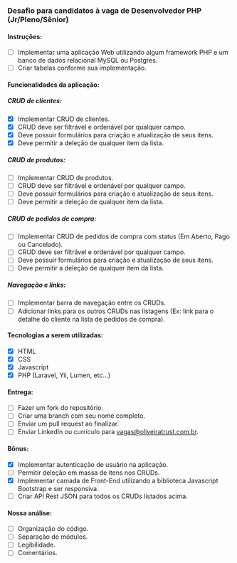 ### Desafio para candidatos à vaga de Desenvolvedor PHP (Jr/Pleno/Sênior)

#### Instruções:
- [ ] Implementar uma aplicação Web utilizando algum framework PHP e um banco de dados relacional MySQL ou Postgres.
- [ ] Criar tabelas conforme sua implementação.

#### Funcionalidades da aplicação:

##### CRUD de clientes:
- [x] Implementar CRUD de clientes.
- [x] CRUD deve ser filtrável e ordenável por qualquer campo.
- [x] Deve possuir formulários para criação e atualização de seus itens.
- [x] Deve permitir a deleção de qualquer item da lista.

##### CRUD de produtos:
- [ ] Implementar CRUD de produtos.
- [ ] CRUD deve ser filtrável e ordenável por qualquer campo.
- [ ] Deve possuir formulários para criação e atualização de seus itens.
- [ ] Deve permitir a deleção de qualquer item da lista.

##### CRUD de pedidos de compra:
- [ ] Implementar CRUD de pedidos de compra com status (Em Aberto, Pago ou Cancelado).
- [ ] CRUD deve ser filtrável e ordenável por qualquer campo.
- [ ] Deve possuir formulários para criação e atualização de seus itens.
- [ ] Deve permitir a deleção de qualquer item da lista.

##### Navegação e links:
- [ ] Implementar barra de navegação entre os CRUDs.
- [ ] Adicionar links para os outros CRUDs nas listagens (Ex: link para o detalhe do cliente na lista de pedidos de compra).

#### Tecnologias a serem utilizadas:
- [x] HTML
- [x] CSS
- [x] Javascript
- [x] PHP (Laravel, Yii, Lumen, etc...)

#### Entrega:
- [ ] Fazer um fork do repositório.
- [ ] Criar uma branch com seu nome completo.
- [ ] Enviar um pull request ao finalizar.
- [ ] Enviar LinkedIn ou currículo para vagas@oliveiratrust.com.br.

#### Bônus:
- [x] Implementar autenticação de usuário na aplicação.
- [ ] Permitir deleção em massa de itens nos CRUDs.
- [x] Implementar camada de Front-End utilizando a biblioteca Javascript Bootstrap e ser responsiva.
- [ ] Criar API Rest JSON para todos os CRUDs listados acima.

#### Nossa análise:
- [ ] Organização do código.
- [ ] Separação de módulos.
- [ ] Legibilidade.
- [ ] Comentários.
